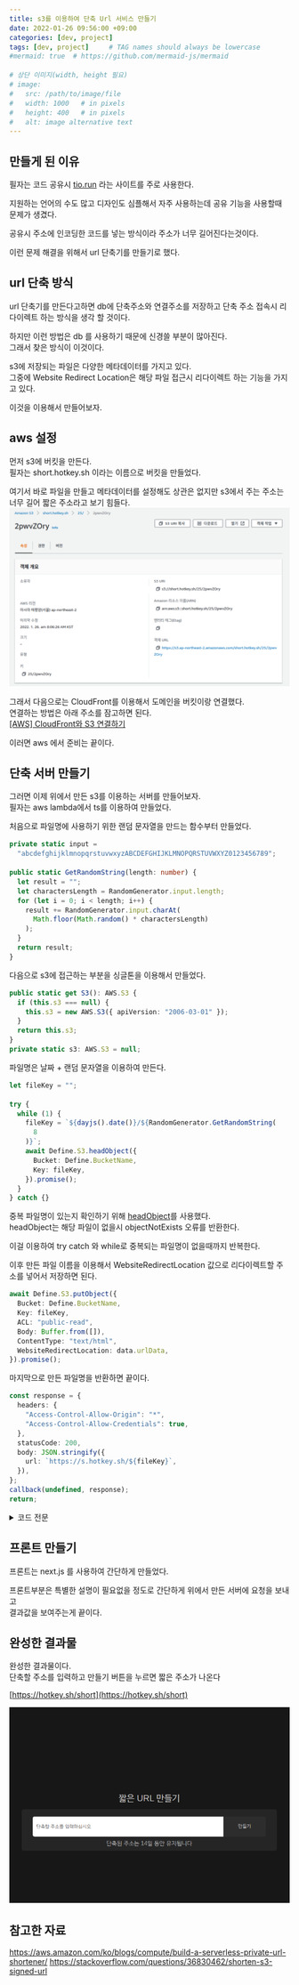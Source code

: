 ```yaml
---
title: s3를 이용하여 단축 Url 서비스 만들기
date: 2022-01-26 09:56:00 +09:00
categories: [dev, project]
tags: [dev, project]     # TAG names should always be lowercase
#mermaid: true  # https://github.com/mermaid-js/mermaid

# 상단 이미지(width, height 필요)
# image:
#   src: /path/to/image/file
#   width: 1000   # in pixels
#   height: 400   # in pixels
#   alt: image alternative text
---
```


## 만들게 된 이유
필자는 코드 공유시 [tio.run](tio.run) 라는 사이트를 주로 사용한다.

지원하는 언어의 수도 많고 디자인도 심플해서 자주 사용하는데 공유 기능을 사용할때 문제가 생겼다.

공유시 주소에 인코딩한 코드를 넣는 방식이라 주소가 너무 길어진다는것이다.

이런 문제 해결을 위해서 url 단축기를 만들기로 했다.

## url 단축 방식

url 단축기를 만든다고하면 db에 단축주소와 연결주소를 저장하고 단축 주소 접속시 리다이렉트 하는 방식을 생각 할 것이다.

하지만 이런 방법은 db 를 사용하기 때문에 신경쓸 부분이 많아진다.  
그래서 찾은 방식이 이것이다.

s3에 저장되는 파일은 다양한 메타데이터를 가지고 있다.  
그중에 Website Redirect Location은 해당 파일 접근시 리다이렉트 하는 기능을 가지고 있다.  

이것을 이용해서 만들어보자.  

## aws 설정

먼저 s3에 버킷을 만든다.  
필자는 short.hotkey.sh 이라는 이름으로 버킷을 만들었다.  

여기서 바로 파일을 만들고 메타데이터를 설정해도 상관은 없지만 s3에서 주는 주소는 너무 길어 짧은 주소라고 보기 힘들다.
![s3-file](/assets/img/post/dev/project/url-shortener/s3-file.png)

그래서 다음으로는 CloudFront를 이용해서 도메인을 버킷이랑 연결했다.  
연결하는 방법은 아래 주소를 잠고하면 된다.  
[[AWS] CloudFront와 S3 연결하기](https://earth-95.tistory.com/128)

이러면 aws 에서 준비는 끝이다.

## 단축 서버 만들기

그러면 이제 위에서 만든 s3를 이용하는 서버를 만들어보자.  
필자는 aws lambda에서 ts를 이용하여 만들었다.  

처음으로 파일명에 사용하기 위한 랜덤 문자열을 만드는 함수부터 만들었다.
```typescript
private static input =
  "abcdefghijklmnopqrstuvwxyzABCDEFGHIJKLMNOPQRSTUVWXYZ0123456789";

public static GetRandomString(length: number) {
  let result = "";
  let charactersLength = RandomGenerator.input.length;
  for (let i = 0; i < length; i++) {
    result += RandomGenerator.input.charAt(
      Math.floor(Math.random() * charactersLength)
    );
  }
  return result;
}
```

다음으로 s3에 접근하는 부분을 싱글톤을 이용해서 만들었다.  
```typescript
public static get S3(): AWS.S3 {
  if (this.s3 === null) {
    this.s3 = new AWS.S3({ apiVersion: "2006-03-01" });
  }
  return this.s3;
}
private static s3: AWS.S3 = null;
```

파일명은 날짜 + 랜덤 문자열을 이용하여 만든다.
```typescript
let fileKey = "";

try {
  while (1) {
    fileKey = `${dayjs().date()}/${RandomGenerator.GetRandomString(
      8
    )}`;
    await Define.S3.headObject({
      Bucket: Define.BucketName,
      Key: fileKey,
    }).promise();
  }
} catch {}
```
중복 파일명이 있는지 확인하기 위해 [headObject](https://docs.aws.amazon.com/AWSJavaScriptSDK/latest/AWS/S3.html#headObject-property)를 사용했다.  
headObject는 해당 파일이 없을시 objectNotExists 오류를 반환한다.  

이걸 이용하여 try catch 와 while로 중복되는 파일명이 없을때까지 반복한다.

이후 만든 파일 이름을 이용해서 WebsiteRedirectLocation 값으로 리다이렉트할 주소를 넣어서 저장하면 된다.
```typescript
await Define.S3.putObject({
  Bucket: Define.BucketName,
  Key: fileKey,
  ACL: "public-read",
  Body: Buffer.from([]),
  ContentType: "text/html",
  WebsiteRedirectLocation: data.urlData,
}).promise();
```

마지막으로 만든 파일명을 반환하면 끝이다.  
```typescript
const response = {
  headers: {
    "Access-Control-Allow-Origin": "*",
    "Access-Control-Allow-Credentials": true,
  },
  statusCode: 200,
  body: JSON.stringify({
    url: `https://s.hotkey.sh/${fileKey}`,
  }),
};
callback(undefined, response);
return;
```

<details>
<summary>코드 전문</summary>
<div markdown="1">

```typescript
export default class RandomGenerator {
  private static input =
    "abcdefghijklmnopqrstuvwxyzABCDEFGHIJKLMNOPQRSTUVWXYZ0123456789";

  public static GetRandomString(length: number) {
    let result = "";

    let charactersLength = RandomGenerator.input.length;
    for (let i = 0; i < length; i++) {
      result += RandomGenerator.input.charAt(
        Math.floor(Math.random() * charactersLength)
      );
    }
    return result;
  }
}
```
{: file="Function/RandomGenerator.ts" }

```typescript
export default class Define {
  public static BucketName: string = "short.hotkey.sh";

  // ===============================S3================================
  public static get S3(): AWS.S3 {
    if (this.s3 === null) {
      this.s3 = new AWS.S3({ apiVersion: "2006-03-01" });
    }
    return this.s3;
  }
  private static s3: AWS.S3 = null;
  // =================================================================

  public static region = "ap-northeast-2";
}
```
{: file="Define.ts" }

```typescript
import { Handler, Context, Callback } from "aws-lambda";
import dayjs from "dayjs";
import Define from "./Define";
import RandomGenerator from "./Function/RandomGenerator";

export const handler: Handler = async (
  event: any,
  context: Context,
  callback: Callback
) => {
  const data = new HasuraInputData().LoadFromJsonString(event.body);
  console.log(event.body);

  let fileKey = "";

  try {
    while (1) {
      fileKey = `${dayjs().date()}/${RandomGenerator.GetRandomString(
        8
      )}`;
      await Define.S3.headObject({
        Bucket: Define.BucketName,
        Key: fileKey,
      }).promise();
    }
  } catch {}

  await Define.S3.putObject({
    Bucket: Define.BucketName,
    Key: fileKey,
    ACL: "public-read",
    Body: Buffer.from([]),
    ContentType: "text/html",
    WebsiteRedirectLocation: data.urlData,
  }).promise();

  const response = {
    headers: {
      "Access-Control-Allow-Origin": "*",
      "Access-Control-Allow-Credentials": true,
    },
    statusCode: 200,
    body: JSON.stringify({
      url: `https://s.hotkey.sh/${fileKey}`,
    }),
  };
  callback(undefined, response);
  return;
};

class HasuraInputData {
  public urlData: string;

  public LoadFromJsonString(jsonString: string): HasuraInputData {
    return this.LoadFromJson(JSON.parse(jsonString));
  }

  public LoadFromJson(jsonData: any): HasuraInputData {
    this.urlData = jsonData.input.url_data as string;
    return this;
  }
}
```
{: file="Index.ts" }

</div>
</details>

## 프론트 만들기

프론트는 next.js 를 사용하여 간단하게 만들었다.

프론트부분은 특별한 설명이 필요없을 정도로 간단하게 위에서 만든 서버에 요청을 보내고  
결과값을 보여주는게 끝이다.

## 완성한 결과물

완성한 결과물이다.  
단축할 주소를 입력하고 만들기 버튼을 누르면 짧은 주소가 나온다

[https://hotkey.sh/short](https://hotkey.sh/short)

![web](/assets/img/post/dev/project/url-shortener/web.png)



## 참고한 자료
https://aws.amazon.com/ko/blogs/compute/build-a-serverless-private-url-shortener/
https://stackoverflow.com/questions/36830462/shorten-s3-signed-url